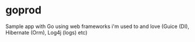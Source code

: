# goprod
Sample app with Go using web frameworks i'm used to and love (Guice (DI), Hibernate (Orm), Log4j (logs) etc) 


